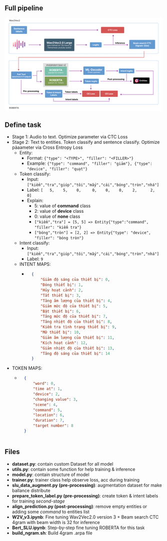 ## Full pipeline
![Alt text](./thumbnail/overview.png)

## Define task
- Stage 1: Audio to text. Optimize parameter via CTC Loss
- Stage 2: Text to entities. Token classify and sentence classify. Optimize pảaameter via Cross Entropy Loss
  - Entity: 
    - Format: ```{"type": "<TYPE>", "filler": "<FILLER>"}```
    - Example: ```{"type": "command", "filler": "giảm"}, {"type": "device", "filler": "quạt"}```
  - Token classify:
    - Input: ```["kiểm","tra","giúp","tôi","mấy","cái","bóng","tròn","nhá"]```
    - Label: ```[   5,    5,    0,     0,    0,    0,    2,      2,   0]```
    - Explain: 
      - 5: value of **command** class
      - 2: value of **device** class
      - 0: value of **none** class
      - ```["kiểm","tra"] = [5, 5] => Entity{"type":"command", "filler": "kiểm tra"}```
      - ```["bóng","tròn"] = [2, 2] => Entity{"type": "device", "filler": "bóng tròn"}```
  - Intent classify:
    - Input: ```["kiểm","tra","giúp","tôi","mấy","cái","bóng","tròn","nhá"]```
    - Label: ```9```
  - INTENT MAPS:
    - ```json
        {
            "Giảm độ sáng của thiết bị": 0,
            "Đóng thiết bị": 1,
            "Hủy hoạt cảnh": 2,
            "Tắt thiết bị": 3,
            "Tăng âm lượng của thiết bị": 4,
            "Giảm mức độ của thiết bị": 5,
            "Bật thiết bị": 6,
            "Tăng mức độ của thiết bị": 7,
            "Tăng nhiệt độ của thiết bị": 8,
            "Kiểm tra tình trạng thiết bị": 9,
            "Mở thiết bị": 10,
            "Giảm âm lượng của thiết bị": 11,
            "Kích hoạt cảnh": 12,
            "Giảm nhiệt độ của thiết bị": 13,
            "Tăng độ sáng của thiết bị": 14
        }
- TOKEN MAPS:
    - ```json
        {
            "word": 0,
            "time at": 1,
            "device": 2,
            "changing value": 3,
            "scene": 4,
            "command": 5,
            "location": 6,
            "duration": 7,
            "target number": 8
        }
 
## Files
- **dataset.py**: contain custom Dataset for all model
- **utils.py**: contain some function for help training & inference
- **model.py**: contain structure of model
- **trainer.py**: trainer class help observe loss, acc during training
- **slu_data_augment.py (pre-processing)**: augmentation dataset for make ballance distribute
- **prepare_token_label.py (pre-processing)**: create token & intent labels for training *second-stage*
- **align_prediction.py (post-processing)**: remove empty entities or adding some *command* to entities list
- **W2V_v3.ipynb**: Fine tuning Wav2Vec2.0 version 3 + Beam search CTC 4gram with beam width is 32 for inference
- **Bert_SLU.ipynb**: Step-by-step fine tuning ROBERTA for this task 
- **build_ngram.sh**: Build 4gram .arpa file
